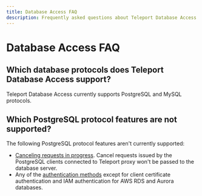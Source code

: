 ```yaml
---
title: Database Access FAQ
description: Frequently asked questions about Teleport Database Access
---
```


# Database Access FAQ

## Which database protocols does Teleport Database Access support?

Teleport Database Access currently supports PostgreSQL and MySQL protocols.

## Which PostgreSQL protocol features are not supported?

The following PostgreSQL protocol features aren't currently supported:

* [Canceling requests in progress](https://www.postgresql.org/docs/current/protocol-flow.html#id-1.10.5.7.9).
  Cancel requests issued by the PostgreSQL clients connected to Teleport proxy
  won't be passed to the database server.
* Any of the [authentication methods](https://www.postgresql.org/docs/current/auth-methods.html)
  except for client certificate authentication and IAM authentication for AWS
  RDS and Aurora databases.
